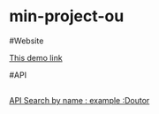 # min-project-ou

#Website

[This demo link](http://ec2-100-25-24-219.compute-1.amazonaws.com:8099)

#API

##
[API Search by name : example :Doutor](http://ec2-100-25-24-219.compute-1.amazonaws.com:8099/api/restaurant/name/Doutor)
